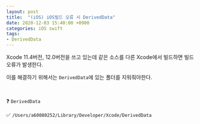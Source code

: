 ```yaml
---
layout: post
title:  "(iOS) iOS빌드 오류 시 DerivedData"
date: 2020-12-03 15:40:00 +0900
categories: iOS swift 
tags:
- DerivedData
---
```


Xcode 11.4버전, 12.0버전을 쓰고 있는데 같은 소스를 다른 Xcode에서 빌드하면 빌드 오류가 발생한다.

이를 해결하기 위해서는 `DerivedData`에 있는 폴더를 지워줘야한다.

<br>

❓ `DerivedData`

✅  `/Users/a60080252/Library/Developer/Xcode/DerivedData`